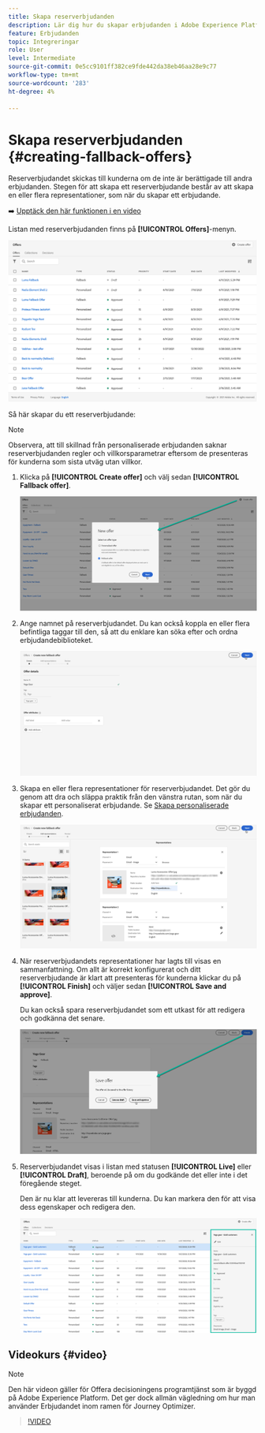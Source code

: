 ```yaml
---
title: Skapa reserverbjudanden
description: Lär dig hur du skapar erbjudanden i Adobe Experience Platform.
feature: Erbjudanden
topic: Integreringar
role: User
level: Intermediate
source-git-commit: 0e5cc9101ff382ce9fde442da38eb46aa28e9c77
workflow-type: tm+mt
source-wordcount: '283'
ht-degree: 4%

---
```


# Skapa reserverbjudanden {#creating-fallback-offers}

Reserverbjudandet skickas till kunderna om de inte är berättigade till andra erbjudanden. Stegen för att skapa ett reserverbjudande består av att skapa en eller flera representationer, som när du skapar ett erbjudande.

➡️ [Upptäck den här funktionen i en video](#video)

Listan med reserverbjudanden finns på **[!UICONTROL Offers]**-menyn.

![](../../assets/offers_list.png)

Så här skapar du ett reserverbjudande:

>[!NOTE]
>
>Observera, att till skillnad från personaliserade erbjudanden saknar reserverbjudanden regler och villkorsparametrar eftersom de presenteras för kunderna som sista utväg utan villkor.

1. Klicka på **[!UICONTROL Create offer]** och välj sedan **[!UICONTROL Fallback offer]**.

   ![](../../assets/create_fallback.png)

1. Ange namnet på reserverbjudandet. Du kan också koppla en eller flera befintliga taggar till den, så att du enklare kan söka efter och ordna erbjudandebiblioteket.

   ![](../../assets/fallback_details.png)

1. Skapa en eller flera representationer för reserverbjudandet. Det gör du genom att dra och släppa praktik från den vänstra rutan, som när du skapar ett personaliserat erbjudande. Se [Skapa personaliserade erbjudanden](../offer-library/creating-personalized-offers.md).

   ![](../../assets/fallback_content.png)

1. När reserverbjudandets representationer har lagts till visas en sammanfattning. Om allt är korrekt konfigurerat och ditt reserverbjudande är klart att presenteras för kunderna klickar du på **[!UICONTROL Finish]** och väljer sedan **[!UICONTROL Save and approve]**.

   Du kan också spara reserverbjudandet som ett utkast för att redigera och godkänna det senare.

   ![](../../assets/fallback_review.png)

1. Reserverbjudandet visas i listan med statusen **[!UICONTROL Live]** eller **[!UICONTROL Draft]**, beroende på om du godkände det eller inte i det föregående steget.

   Den är nu klar att levereras till kunderna. Du kan markera den för att visa dess egenskaper och redigera den. <!-- no suppression? -->

   ![](../../assets/fallback_created.png)

## Videokurs {#video}

>[!NOTE]
>
>Den här videon gäller för Offera decisioningens programtjänst som är byggd på Adobe Experience Platform. Det ger dock allmän vägledning om hur man använder Erbjudandet inom ramen för Journey Optimizer.

>[!VIDEO](https://video.tv.adobe.com/v/329383?quality=12)
